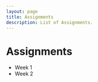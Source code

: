 ```yaml
---
layout: page
title: Assignments
description: List of Assignments.
---
```


# Assignments

- Week 1  
- Week 2
